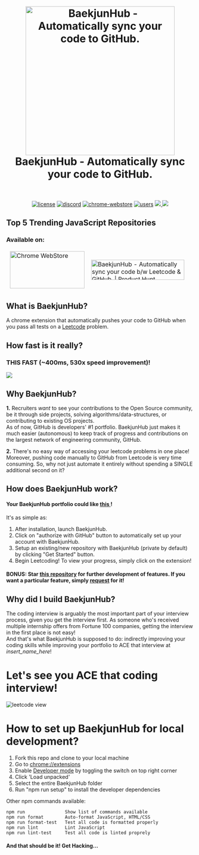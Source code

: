 <h1 align="center">
  <a href="https://standardjs.com"><img src="assets/octocode.png" alt="BaekjunHub - Automatically sync your code to GitHub." width="400"></a>
  <br>
  BaekjunHub - Automatically sync your code to GitHub.
  <br>
  <br>
</h1>

<p align="center">
  <a href="https://github.com/QasimWani/BaekjunHub/blob/main/LICENSE"><img src="https://img.shields.io/badge/license-MIT-blue.svg" alt="license"/></a>
  <a href="https://discord.gg/anXT9vErxu"><img src="https://img.shields.io/discord/781373810251137074" alt="discord"></a>
  <a href="https://chrome.google.com/webstore/detail/BaekjunHub/aciombdipochlnkbpcbgdpjffcfdbggi"><img src="https://img.shields.io/chrome-web-store/v/aciombdipochlnkbpcbgdpjffcfdbggi.svg" alt="chrome-webstore"/></a>
  <a href="https://chrome.google.com/webstore/detail/BaekjunHub/aciombdipochlnkbpcbgdpjffcfdbggi"><img src="https://img.shields.io/chrome-web-store/d/aciombdipochlnkbpcbgdpjffcfdbggi.svg" alt="users"></a>
  <a href="https://github.com/QasimWani/BaekjunHub/graphs/contributors" alt="Contributors">
    <img src="https://img.shields.io/github/contributors/QasimWani/BaekjunHub" />
</a>
  <a href="https://twitter.com/intent/tweet?text=BaekjunHub%20-%20Automatically%20sync%20your%20code%20to%20GitHub%20after%20solving%20any%20leetcode%20problems!&url=https://github.com/QasimWani/BaekjunHub&hashtags=javascript,github,leetcode,coding,interview,chrome"> <img src="https://img.shields.io/twitter/url/http/shields.io.svg?style=social"> </a>
 

</p>

## Top 5 Trending JavaScript Repositories


### Available on:

<table style="border-collapse: separate;"><tr>
  <td style="border-spacing:2em 0"> 
      <a href="https://chrome.google.com/webstore/detail/BaekjunHub/aciombdipochlnkbpcbgdpjffcfdbggi">
        <img src="https://external-content.duckduckgo.com/iu/?u=http%3A%2F%2Fimg.talkandroid.com%2Fuploads%2F2014%2F10%2Fchrome_web_store_logo_new.png&f=1&nofb=1" alt="Chrome WebStore" height=100 width=200/>
      </a>  
  </td>
  <td style="border-spacing:2em 0"> 
      <a href="https://www.producthunt.com/posts/BaekjunHub?utm_source=badge-featured&utm_medium=badge&utm_souce=badge-BaekjunHub" target="_blank"><img src="https://api.producthunt.com/widgets/embed-image/v1/featured.svg?post_id=275757&theme=light" alt="BaekjunHub - Automatically sync your code b/w Leetcode & GitHub. | Product Hunt" style="width: 250px; height: 54px;" width="250" height="54" /></a>

  </td>
</tr></table>

## What is BaekjunHub?
<p>A chrome extension that automatically pushes your code to GitHub when you pass all tests on a <a href="http://leetcode.com/">Leetcode</a> problem. </p>


## How fast is it really?
### THIS FAST (~400ms, 530x speed improvement)!

![](assets/extension/output.gif)

## Why BaekjunHub?
<p> <strong>1.</strong> Recruiters <em>want</em> to see your contributions to the Open Source community, be it through side projects, solving algorithms/data-structures, or contributing to existing OS projects.<br>
As of now, GitHub is developers' #1 portfolio. BaekjunHub just makes it much easier (autonomous) to keep track of progress and contributions on the largest network of engineering community, GitHub.</p>

<p> <strong>2.</strong> There's no easy way of accessing your leetcode problems in one place! <br>
Moreover, pushing code manually to GitHub from Leetcode is very time consuming. So, why not just automate it entirely without spending a SINGLE additional second on it? </p>

## How does BaekjunHub work?     

<h4> Your BaekjunHub portfolio could like <a href="https://github.com/QasimWani/leetcode"> this </a>!  </h4>
<p>It's as simple as:</p>
<ol>
  <li>After installation, launch BaekjunHub.</li>
  <li>Click on "authorize with GitHub" button to automatically set up your account with BaekjunHub.</li>
  <li>Setup an existing/new repository with BaekjunHub (private by default) by clicking "Get Started" button.</li>
  <li>Begin Leetcoding! To view your progress, simply click on the extension!</li>
</ol>


#### BONUS: Star [this repository](https://github.com/QasimWani/BaekjunHub) for further development of features. If you want a particular feature, simply [request](https://github.com/QasimWani/BaekjunHub/labels/feature) for it!


## Why did I build BaekjunHub?
<p>
The coding interview is arguably the most important part of your interview process, given you get the interview first. As someone who's received multiple internship offers from Fortune 100 companies, getting the interview in the first place is not easy!<br>
And that's what BaekjunHub is supposed to do: indirectly improving your coding skills while improving your portfolio to ACE that interview at <em>insert_name_here</em>!
</p>

# Let's see you ACE that coding interview!


![leetcode view](assets/extension/leetcode.png)


# How to set up BaekjunHub for local development?

<ol>
  <li>Fork this repo and clone to your local machine</li>
  <li>Go to <a href="chrome://extensions">chrome://extensions</a> </li>
  <li>Enable <a href="https://www.mstoic.com/enable-developer-mode-in-chrome/">Developer mode</a> by toggling the switch on top right corner</li>
  <li>Click 'Load unpacked'</li>
  <li>Select the entire BaekjunHub folder</li>
  <li>Run "npm run setup" to install the developer dependencies</li>
</ol>

Other npm commands available:

```
npm run               Show list of commands available
npm run format        Auto-format JavaScript, HTML/CSS
npm run format-test   Test all code is formatted properly
npm run lint          Lint JavaScript
npm run lint-test     Test all code is linted proprely
```

#### And that should be it! Get Hacking...
